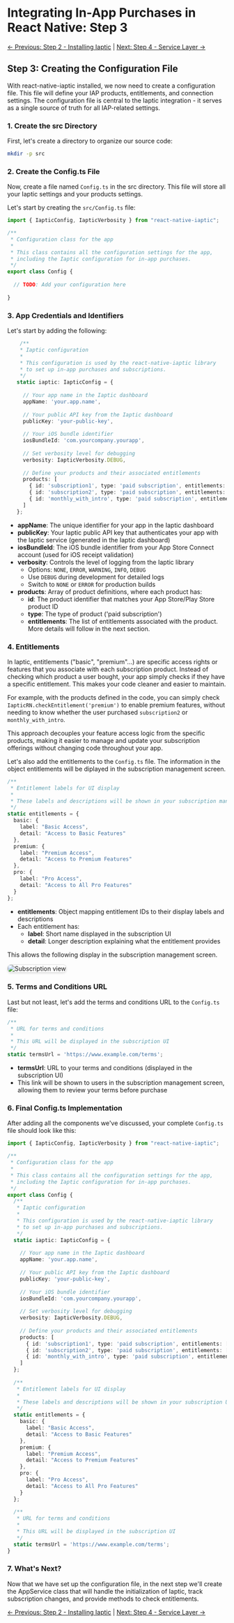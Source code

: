 # Integrating In-App Purchases in React Native: Step 3

[← Previous: Step 2 - Installing Iaptic](tutorial-step2.html) | [Next: Step 4 - Service Layer →](tutorial-step4.html)

## Step 3: Creating the Configuration File

With react-native-iaptic installed, we now need to create a configuration file. This file will define your IAP products, entitlements, and connection settings. The configuration file is central to the Iaptic integration - it serves as a single source of truth for all IAP-related settings.

### 1. Create the src Directory

First, let's create a directory to organize our source code:

```bash
mkdir -p src
```

### 2. Create the Config.ts File

Now, create a file named `Config.ts` in the src directory. This file will store all your Iaptic settings and your products settings.

Let's start by creating the `src/Config.ts` file:

```typescript
import { IapticConfig, IapticVerbosity } from "react-native-iaptic";

/**
 * Configuration class for the app
 * 
 * This class contains all the configuration settings for the app,
 * including the Iaptic configuration for in-app purchases.
 */
export class Config {
    
  // TODO: Add your configuration here
  
}
```

### 3. App Credentials and Identifiers

Let's start by adding the following:

```typescript
    /**
    * Iaptic configuration
    * 
    * This configuration is used by the react-native-iaptic library
    * to set up in-app purchases and subscriptions.
    */
   static iaptic: IapticConfig = {
     
     // Your app name in the Iaptic dashboard
     appName: 'your.app.name',
     
     // Your public API key from the Iaptic dashboard
     publicKey: 'your-public-key',
     
     // Your iOS bundle identifier
     iosBundleId: 'com.yourcompany.yourapp',
     
     // Set verbosity level for debugging
     verbosity: IapticVerbosity.DEBUG,
     
     // Define your products and their associated entitlements
     products: [
       { id: 'subscription1', type: 'paid subscription', entitlements: ['basic'] },
       { id: 'subscription2', type: 'paid subscription', entitlements: ['basic', 'premium'] },
       { id: 'monthly_with_intro', type: 'paid subscription', entitlements: ['basic', 'premium', 'pro'] }
     ]
   };
```

- **appName**: The unique identifier for your app in the Iaptic dashboard
- **publicKey**: Your Iaptic public API key that authenticates your app with the Iaptic service (generated in the Iaptic dashboard)
- **iosBundleId**: The iOS bundle identifier from your App Store Connect account (used for iOS receipt validation)
- **verbosity**: Controls the level of logging from the Iaptic library
  - Options: `NONE`, `ERROR`, `WARNING`, `INFO`, `DEBUG`
  - Use `DEBUG` during development for detailed logs
  - Switch to `NONE` or `ERROR` for production builds
- **products**: Array of product definitions, where each product has:
  - **id**: The product identifier that matches your App Store/Play Store product ID
  - **type**: The type of product ('paid subscription')
  - **entitlements**: The list of entitlements associated with the product. More details will follow in the next section.

### 4. Entitlements

In Iaptic, entitlements ("basic", "premium"...) are specific access rights or features that you associate with each subscription product. Instead of checking which product a user bought, your app simply checks if they have a specific entitlement. This makes your code cleaner and easier to maintain.

For example, with the products defined in the code, you can simply check `IapticRN.checkEntitlement('premium')` to enable premium features, without needing to know whether the user purchased `subscription2` or `monthly_with_intro`.

This approach decouples your feature access logic from the specific products, making it easier to manage and update your subscription offerings without changing code throughout your app.

Let's also add the entitlements to the `Config.ts` file. The information in the object entitlements will be diplayed in the subscription management screen.

```typescript
/**
 * Entitlement labels for UI display
 * 
 * These labels and descriptions will be shown in your subscription management screen
 */
static entitlements = {
  basic: {
    label: "Basic Access",
    detail: "Access to Basic Features"
  },
  premium: {
    label: "Premium Access",
    detail: "Access to Premium Features"
  },
  pro: {
    label: "Pro Access",
    detail: "Access to All Pro Features"
  }
};
```

- **entitlements**: Object mapping entitlement IDs to their display labels and descriptions
- Each entitlement has:
  - **label**: Short name displayed in the subscription UI
  - **detail**: Longer description explaining what the entitlement provides

This allows the following display in the subscription management screen.

<img src="img/iapui2.png" alt="Subscription view" style="max-width: 300px; border: 1px solid #ddd; border-radius: 8px; box-shadow: 0 2px 4px rgba(0,0,0,0.1);">

### 5. Terms and Conditions URL

Last but not least, let's add the terms and conditions URL to the `Config.ts` file:

```typescript
/**
 * URL for terms and conditions
 * 
 * This URL will be displayed in the subscription UI
 */
static termsUrl = 'https://www.example.com/terms';
```

- **termsUrl**: URL to your terms and conditions (displayed in the subscription UI)
- This link will be shown to users in the subscription management screen, allowing them to review your terms before purchase

### 6. Final Config.ts Implementation

After adding all the components we've discussed, your complete `Config.ts` file should look like this:

```typescript
import { IapticConfig, IapticVerbosity } from "react-native-iaptic";

/**
 * Configuration class for the app
 * 
 * This class contains all the configuration settings for the app,
 * including the Iaptic configuration for in-app purchases.
 */
export class Config {
  /**
   * Iaptic configuration
   * 
   * This configuration is used by the react-native-iaptic library
   * to set up in-app purchases and subscriptions.
   */
  static iaptic: IapticConfig = {
    
    // Your app name in the Iaptic dashboard
    appName: 'your.app.name',
    
    // Your public API key from the Iaptic dashboard
    publicKey: 'your-public-key',
    
    // Your iOS bundle identifier
    iosBundleId: 'com.yourcompany.yourapp',
    
    // Set verbosity level for debugging
    verbosity: IapticVerbosity.DEBUG,
    
    // Define your products and their associated entitlements
    products: [
      { id: 'subscription1', type: 'paid subscription', entitlements: ['basic'] },
      { id: 'subscription2', type: 'paid subscription', entitlements: ['basic', 'premium'] },
      { id: 'monthly_with_intro', type: 'paid subscription', entitlements: ['basic', 'premium', 'pro'] }
    ]
  };
  
  /**
   * Entitlement labels for UI display
   * 
   * These labels and descriptions will be shown in your subscription UI
   */
  static entitlements = {
    basic: {
      label: "Basic Access",
      detail: "Access to Basic Features"
    },
    premium: {
      label: "Premium Access",
      detail: "Access to Premium Features"
    },
    pro: {
      label: "Pro Access",
      detail: "Access to All Pro Features"
    }
  };
  
  /**
   * URL for terms and conditions
   * 
   * This URL will be displayed in the subscription UI
   */
  static termsUrl = 'https://www.example.com/terms';
}
```

### 7. What's Next?

Now that we have set up the configuration file, in the next step we'll create the AppService class that will handle the initialization of Iaptic, track subscription changes, and provide methods to check entitlements.

[← Previous: Step 2 - Installing Iaptic](tutorial-step2.html) | [Next: Step 4 - Service Layer →](tutorial-step4.html) 